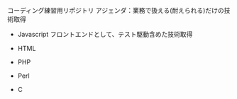 コーディング練習用リポジトリ
アジェンダ：業務で扱える(耐えられる)だけの技術取得

* Javascript
フロントエンドとして、テスト駆動含めた技術取得

* HTML

* PHP

* Perl

* C